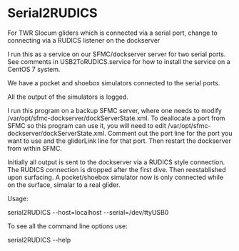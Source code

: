 # Serial2RUDICS
For TWR Slocum gliders which is connected via a serial port, change to connecting via a RUDICS listener on the dockserver

I run this as a service on our SFMC/dockserver server for two serial ports. See comments in USB2ToRUDICS.service for how to install the service on a CentOS 7 system.

We have a pocket and shoebox simulators connected to the serial ports.

All the output of the simulators is logged.

I run this program on a backup SFMC server, where one needs to modify 
/var/opt/sfmc-dockserver/dockServerState.xml.
To deallocate a port from SFMC so this program can use it, you will need to edit 
/var/opt/sfmc-dockserver/dockServerState.xml. 
Comment out the port line for the port you want to use and the gliderLink line for that port. Then restart the dockserver from within SFMC.

Initially all output is sent to the dockserver via a RUDICS style connection. The RUDICS connection is dropped after the first dive. Then reestablished upon surfacing. A pocket/shoebox simulator now is only connected while on the surface, simalar to a real glider.

Usage:

serial2RUDICS --host=localhost --serial=/dev/ttyUSB0

To see all the command line options use:

serial2RUDICS --help
